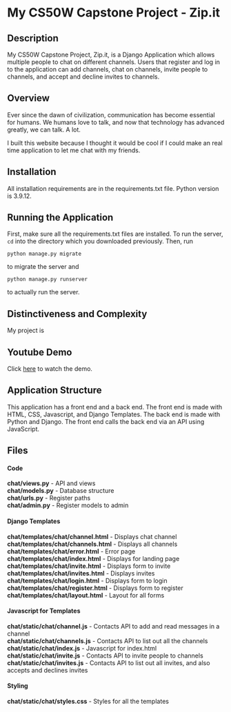 # My CS50W Capstone Project - Zip.it

## Description
My CS50W Capstone Project, Zip.it, is a Django Application which allows multiple people to chat on different channels. Users that register and log in to the application can add channels, chat on channels, invite people to channels, and accept and decline invites to channels.

## Overview
Ever since the dawn of civilization, communication has become essential for humans. We humans love to talk, and now that technology has advanced greatly, we can talk. A lot. 
    
I built this website because I thought it would be cool if I could make an real time application to let me chat with my friends.

## Installation
All installation requirements are in the requirements.txt file. Python version is 3.9.12.

## Running the Application
First, make sure all the requirements.txt files are installed.
To run the server, `cd` into the directory which you downloaded previously. Then, run
```
python manage.py migrate
```

to migrate the server and
```
python manage.py runserver
```
to actually run the server.

## Distinctiveness and Complexity
My project is 

## Youtube Demo
Click [here](https://www.youtube.com) to watch the demo.

## Application Structure
This application has a front end and a back end. The front end is made with HTML, CSS, Javascript, and Django Templates. The back end is made with Python and Django. The front end calls the back end via an API using JavaScript.

## Files
#### Code
**chat/views.py** - API and views  
**chat/models.py** - Database structure    
**chat/urls.py** - Register paths  
**chat/admin.py** - Register models to admin

#### Django Templates
**chat/templates/chat/channel.html** - Displays chat channel  
**chat/templates/chat/channels.html** - Displays all channels   
**chat/templates/chat/error.html** - Error page  
**chat/templates/chat/index.html** - Displays for landing page  
**chat/templates/chat/invite.html** - Displays form to invite  
**chat/templates/chat/invites.html** - Displays invites  
**chat/templates/chat/login.html** - Displays form to login   
**chat/templates/chat/register.html** - Displays form to register   
**chat/templates/chat/layout.html**  -  Layout for all forms

#### Javascript for Templates
**chat/static/chat/channel.js** - Contacts API to add and read messages in a channel  
**chat/static/chat/channels.js** - Contacts API to list out all the channels  
**chat/static/chat/index.js** - Javascript for index.html  
**chat/static/chat/invite.js** -  Contacts API to invite people to channels  
**chat/static/chat/invites.js** - Contacts API to list out all invites, and also accepts and declines invites   

#### Styling
**chat/static/chat/styles.css** - Styles for all the templates